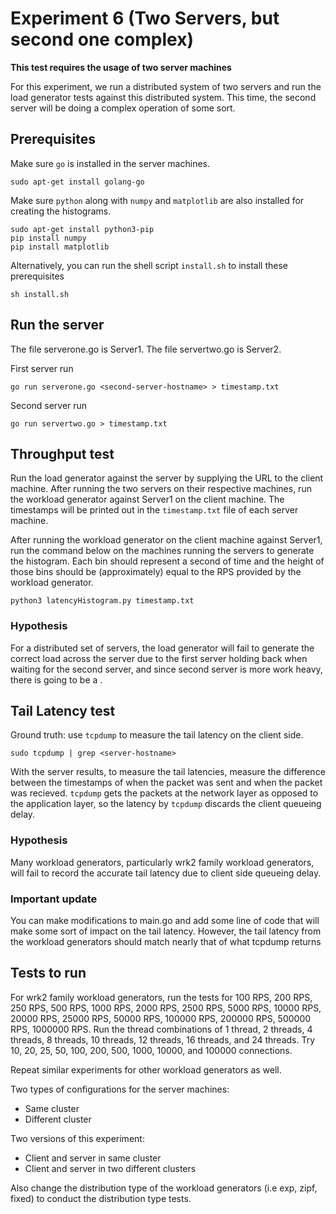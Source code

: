 # Experiment 6 (Two Servers, but second one complex)

**This test requires the usage of two server machines**

For this experiment, we run a distributed system of two servers and run the load generator tests against this distributed system. This time, the second server will be doing a complex operation of some sort.

## Prerequisites
Make sure `go` is installed in the server machines.

```
sudo apt-get install golang-go
```

Make sure `python` along with `numpy` and `matplotlib` are also installed for creating the histograms. 

```
sudo apt-get install python3-pip
pip install numpy
pip install matplotlib
```

Alternatively, you can run the shell script `install.sh` to install these prerequisites

```
sh install.sh
```

## Run the server

The file serverone.go is Server1. The file servertwo.go is Server2.


First server run
```
go run serverone.go <second-server-hostname> > timestamp.txt
```

Second server run
```
go run servertwo.go > timestamp.txt
```

## Throughput test

Run the load generator against the server by supplying the URL to the client machine. After running the two servers on their respective machines, run the workload generator against Server1 on the client machine. The timestamps will be printed out in the `timestamp.txt` file of each server machine. 

After running the workload generator on the client machine against Server1, run the command below on the machines running the servers to generate the histogram. Each bin should represent a second of time and the height of those bins should be (approximately) equal to the RPS provided by the workload generator.

```
python3 latencyHistogram.py timestamp.txt
```

### Hypothesis
For a distributed set of servers, the load generator will fail to generate the correct load across the server due to the first server holding back when waiting for the second server, and since second server is more work heavy, there is going to be a . 

## Tail Latency test
Ground truth: use `tcpdump` to measure the tail latency on the client side. 

```
sudo tcpdump | grep <server-hostname>
```

With the server results, to measure the tail latencies, measure the difference between the timestamps of when the packet was sent and when the packet was recieved. `tcpdump` gets the packets at the network layer as opposed to the application layer, so the latency by `tcpdump` discards the client queueing delay. 

### Hypothesis

Many workload generators, particularly wrk2 family workload generators, will fail to record the accurate tail latency due to client side queueing delay. 

### Important update
You can make modifications to main.go and add some line of code that will make some sort of impact on the tail latency. However, the tail latency from the workload generators should match nearly that of what tcpdump returns

## Tests to run
For wrk2 family workload generators, run the tests for 100 RPS, 200 RPS, 250 RPS, 500 RPS, 1000 RPS, 2000 RPS, 2500 RPS, 5000 RPS, 10000 RPS, 20000 RPS, 25000 RPS, 50000 RPS, 100000 RPS, 200000 RPS, 500000 RPS, 1000000 RPS. Run the thread combinations of 1 thread, 2 threads, 4 threads, 8 threads, 10 threads, 12 threads, 16 threads, and 24 threads. Try 10, 20, 25, 50, 100, 200, 500, 1000, 10000, and 100000 connections.

Repeat similar experiments for other workload generators as well.

Two types of configurations for the server machines:
* Same cluster
* Different cluster

Two versions of this experiment:
* Client and server in same cluster
* Client and server in two different clusters

Also change the distribution type of the workload generators (i.e exp, zipf, fixed) to conduct the distribution type tests.